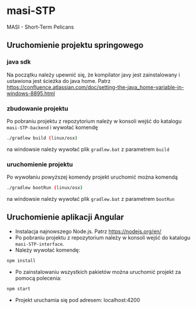 # masi-STP
MASI - Short-Term Pelicans

## Uruchomienie projektu springowego
### java sdk
Na początku należy upewnić się, że kompilator javy jest zainstalowany i ustawiona jest ścieżka do java home. Patrz
https://confluence.atlassian.com/doc/setting-the-java_home-variable-in-windows-8895.html
### zbudowanie projektu
Po pobraniu projektu z repozytorium należy w konsoli wejść do katalogu `masi-STP-backend` i wywołać komendę
```bash
./gradlew build (linux/osx)
```
na windowsie należy wywołać plik `gradlew.bat` z parametrem `build`
### uruchomienie projektu
Po wywołaniu powyższej komendy projekt uruchomić można komendą
```bash
./gradlew bootRun (linux/osx)
```
na windowsie należy wywołać plik `gradlew.bat` z parametrem `bootRun`

## Uruchomienie aplikacji Angular
* Instalacja najnowszego Node.js. Patrz https://nodejs.org/en/
* Po pobraniu projektu z repozytorium należy w konsoli wejść do katalogu `masi-STP-interface`.
* Należy wywołać komendę:
```bash
npm install
```
* Po zainstalowaniu wszystkich pakietów można uruchomić projekt za pomocą polecenia:
```bash
npm start
```
* Projekt uruchamia się pod adresem: localhost:4200
